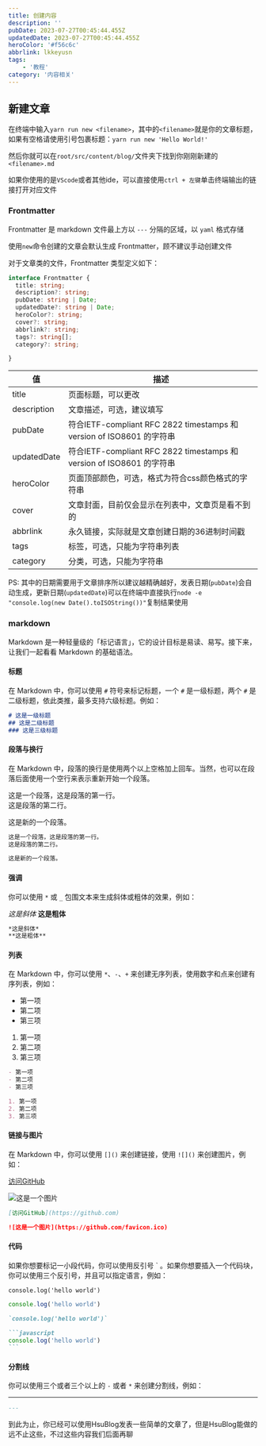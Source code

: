 ```yaml
---
title: 创建内容
description: ''
pubDate: 2023-07-27T00:45:44.455Z
updatedDate: 2023-07-27T00:45:44.455Z
heroColor: '#f56c6c'
abbrlink: lkkeyusn
tags: 
    - '教程'
category: '内容相关'
---
```


## 新建文章

在终端中输入`yarn run new <filename>`，其中的`<filename>`就是你的文章标题，如果有空格请使用引号包裹标题：`yarn run new 'Hello World!'`

然后你就可以在`root/src/content/blog/`文件夹下找到你刚刚新建的`<filename>.md`

如果你使用的是`VScode`或者其他ide，可以直接使用`ctrl + 左键`单击终端输出的链接打开对应文件

### Frontmatter

Frontmatter 是 markdown 文件最上方以 `---` 分隔的区域，以 `yaml` 格式存储

使用`new`命令创建的文章会默认生成 Frontmatter，顾不建议手动创建文件

对于文章类的文件，Frontmatter 类型定义如下：

```ts
interface Frontmatter {
  title: string;
  description?: string;
  pubDate: string | Date;
  updatedDate?: string | Date;
  heroColor?: string;
  cover?: string;
  abbrlink?: string;
  tags?: string[];
  category?: string;

}
```
| 值          | 描述                                                                  |
| ----------- | --------------------------------------------------------------------- |
| title       | 页面标题，可以更改                                                    |
| description | 文章描述，可选，建议填写                                              |
| pubDate     | 符合IETF-compliant RFC 2822 timestamps 和 version of ISO8601 的字符串 |
| updatedDate | 符合IETF-compliant RFC 2822 timestamps 和 version of ISO8601 的字符串 |
| heroColor   | 页面顶部颜色，可选，格式为符合css颜色格式的字符串                     |
| cover       | 文章封面，目前仅会显示在列表中，文章页是看不到的                      |
| abbrlink    | 永久链接，实际就是文章创建日期的36进制时间戳                          |
| tags        | 标签，可选，只能为字符串列表                                          |
| category    | 分类，可选，只能为字符串                                              |

PS: 其中的日期需要用于文章排序所以建议越精确越好，发表日期(`pubDate`)会自动生成，更新日期(`updatedDate`)可以在终端中直接执行`node -e "console.log(new Date().toISOString())"`复制结果使用

### markdown

Markdown 是一种轻量级的「标记语言」，它的设计目标是易读、易写。接下来，让我们一起看看 Markdown 的基础语法。

#### 标题

在 Markdown 中，你可以使用 `#` 符号来标记标题，一个 `#` 是一级标题，两个 `#` 是二级标题，依此类推，最多支持六级标题。例如：

```markdown
# 这是一级标题
## 这是二级标题
### 这是三级标题
```

#### 段落与换行

在 Markdown 中，段落的换行是使用两个以上空格加上回车。当然，也可以在段落后面使用一个空行来表示重新开始一个段落。

这是一个段落，这是段落的第一行。  
这是段落的第二行。

这是新的一个段落。

```markdown
这是一个段落，这是段落的第一行。  
这是段落的第二行。

这是新的一个段落。
```

#### 强调

你可以使用 `*` 或 `_` 包围文本来生成斜体或粗体的效果，例如：

*这是斜体*
**这是粗体**

```markdown
*这是斜体*
**这是粗体**
```

#### 列表

在 Markdown 中，你可以使用 `*`、`-`、`+` 来创建无序列表，使用数字和点来创建有序列表，例如：

- 第一项
- 第二项
- 第三项

1. 第一项
2. 第二项
3. 第三项

```markdown
- 第一项
- 第二项
- 第三项

1. 第一项
2. 第二项
3. 第三项
```

#### 链接与图片

在 Markdown 中，你可以使用 `[]()` 来创建链接，使用 `![]()` 来创建图片，例如：

[访问GitHub](https://github.com)

![这是一个图片](https://github.com/favicon.ico)

```markdown
[访问GitHub](https://github.com)

![这是一个图片](https://github.com/favicon.ico)
```

#### 代码

如果你想要标记一小段代码，你可以使用反引号 \` 。如果你想要插入一个代码块，你可以使用三个反引号，并且可以指定语言，例如：

`console.log('hello world')`

```javascript
console.log('hello world')
```

````markdown
`console.log('hello world')`

```javascript
console.log('hello world')
```
````

#### 分割线

你可以使用三个或者三个以上的 `-` 或者 `*` 来创建分割线，例如：

---

```markdown
---
```

到此为止，你已经可以使用HsuBlog发表一些简单的文章了，但是HsuBlog能做的远不止这些，不过这些内容我们后面再聊